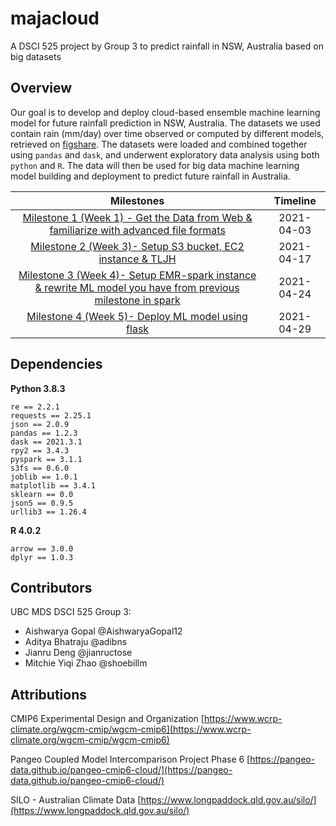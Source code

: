 # majacloud 

A DSCI 525 project by Group 3 to predict rainfall in NSW, Australia based on big datasets 

## Overview 
Our goal is to develop and deploy cloud-based ensemble machine learning model for future rainfall prediction in NSW, Australia. The datasets we used contain rain (mm/day) over time observed or computed by different models, retrieved on [figshare](https://figshare.com/articles/dataset/Daily_rainfall_over_NSW_Australia/14096681). The datasets were loaded and combined together using `pandas` and `dask`, and underwent exploratory data analysis using both `python` and `R`. The data will then be used for big data machine learning model building and deployment to predict future rainfall in Australia. 


| Milestones       |  Timeline        | 
|:------------------:|:------------------:|
| [Milestone 1 (Week 1) - Get the Data from Web & familiarize with advanced file formats](https://github.com/UBC-MDS/majacloud/blob/main/notebooks/milestone1.ipynb) |  2021-04-03 | 
| [Milestone 2 (Week 3)-  Setup S3 bucket, EC2 instance & TLJH](https://github.com/UBC-MDS/majacloud/blob/main/notebooks/Milestone2.ipynb) |   2021-04-17|
| [Milestone 3 (Week 4)- Setup EMR-spark instance & rewrite ML model you have from previous milestone in spark](https://github.com/UBC-MDS/majacloud/tree/main/notebooks/milestone3) | 2021-04-24  | 
| [Milestone 4 (Week 5)- Deploy ML model using flask]() | 2021-04-29     |

## Dependencies
**Python 3.8.3**
```
re == 2.2.1
requests == 2.25.1
json == 2.0.9
pandas == 1.2.3
dask == 2021.3.1
rpy2 == 3.4.3
pyspark == 3.1.1
s3fs == 0.6.0
joblib == 1.0.1
matplotlib == 3.4.1
sklearn == 0.0
json5 == 0.9.5
urllib3 == 1.26.4
```
**R 4.0.2**
```
arrow == 3.0.0
dplyr == 1.0.3
```

## Contributors
UBC MDS DSCI 525 Group 3:
* Aishwarya Gopal @AishwaryaGopal12
* Aditya Bhatraju @adibns
* Jianru Deng @jianructose
* Mitchie Yiqi Zhao @shoebillm

## Attributions 
CMIP6 Experimental Design and Organization [https://www.wcrp-climate.org/wgcm-cmip/wgcm-cmip6](https://www.wcrp-climate.org/wgcm-cmip/wgcm-cmip6)

Pangeo Coupled Model Intercomparison Project Phase 6 [https://pangeo-data.github.io/pangeo-cmip6-cloud/](https://pangeo-data.github.io/pangeo-cmip6-cloud/)

SILO - Australian Climate Data [https://www.longpaddock.qld.gov.au/silo/](https://www.longpaddock.qld.gov.au/silo/)

